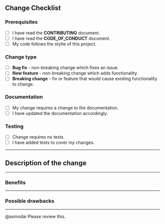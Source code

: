 ## Change Checklist
### Prerequisites
<!-- Put an `x` in all boxes that apply: -->
- [ ] I have read the **CONTRIBUTING** document.
- [ ] I have read the **CODE_OF_CONDUCT** document.
- [ ] My code follows the stytle of this project.
### Change type
<!-- Put an `x` in all boxes that apply: -->
- [ ] **Bug fix** - non-breaking change which fixes an issue.
- [ ] **New feature** - non-breaking change which adds functionality.
- [ ] **Breaking change** - fix or feature that would cause existing functionality to change.
### Documentation
- [ ] My change requires a change to the documentation.
- [ ] I have updated the documentation accordingly.
### Testing
- [ ] Change requires no tests.
- [ ] I have added tests to cover my changes.
-----
## Description of the change
<!--

We must be able to understand the design of your change from this
description.  If we can't get a good idea of what the code will be
doing from the description here, the pull request may be taken
outside and shot by a firing squad.

-->
-----
### Benefits
<!--

What benefits will be realised by the code change?

-->
-----
### Possible drawbacks
<!--

What are the possible side-effects or negative impact of the
code change?

-->
-----
@asmodai Please review this.
